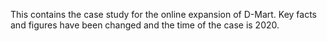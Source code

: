 This contains the case study for the online expansion of D-Mart. Key facts and figures have been changed and the time of the case is 2020.

